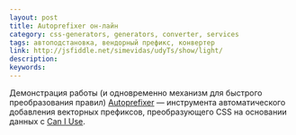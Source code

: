 ```yaml
---
layout: post
title: Autoprefixer он-лайн
category: css-generators, generators, converter, services
tags: автоподстановка, вендорный префикс, конвертер
link: http://jsfiddle.net/simevidas/udyTs/show/light/
description:
keywords:
---
```


<p>Демонстрация работы (и одновременно механизм для быстрого преобразования правил) <a href="/search/id342">Autoprefixer</a> — инструмента автоматического добавления векторных префиксов, преобразующего CSS на основании данных с <a href="http://caniuse.com/">Can I Use</a>.</p>
